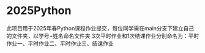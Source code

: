 # 2025Python
此项目用于2025年春Python课程作业提交，每位同学需在main分支下建立自己的文件夹，以学号+姓名命名文件夹
3次平时作业和1次结课作业分别命名为：平时作业一、平时作业二、平时作业三、结课作业
